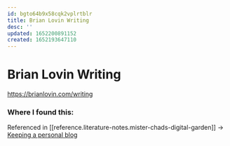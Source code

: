 ```yaml
---
id: bgto64b9x58cqk2vplrtblr
title: Brian Lovin Writing
desc: ''
updated: 1652200891152
created: 1652193647110
---
```


# Brian Lovin Writing

https://brianlovin.com/writing

### Where I found this:

Referenced in [[reference.literature-notes.mister-chads-digital-garden]] ->
[Keeping a personal blog](https://mister-chad.com/mind+gardens/keeping+a+personal+blog)
